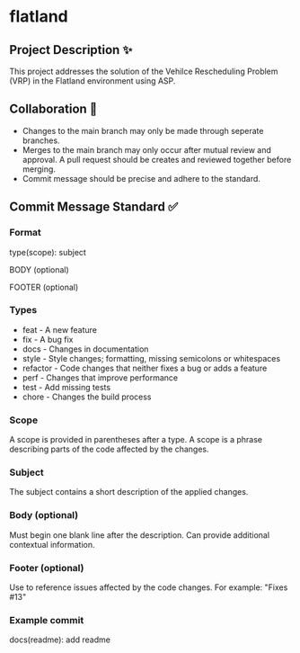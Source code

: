 # flatland

## Project Description ✨

This project addresses the solution of the Vehilce Rescheduling Problem (VRP) in the Flatland environment using ASP.

## Collaboration 📝

- Changes to the main branch may only be made through seperate branches.
- Merges to the main branch may only occur after mutual review and approval. A pull request should be creates and reviewed together before merging.
- Commit message should be precise and adhere to the standard.


## Commit Message Standard ✅

### Format
type(scope): subject

BODY (optional)

FOOTER (optional)

### Types

- feat - A new feature 
- fix - A bug fix
- docs - Changes in documentation
- style - Style changes; formatting, missing semicolons or whitespaces
- refactor - Code changes that neither fixes a bug or adds a feature
- perf - Changes that improve performance
- test - Add missing tests
- chore - Changes the build process

### Scope
A scope is provided in parentheses after a type. A scope is a phrase describing parts of the code affected by the changes. 

### Subject
The subject contains a short description of the applied changes.

### Body (optional)
Must begin one blank line after the description. Can provide additional contextual information.

### Footer (optional)
Use to reference issues affected by the code changes. For example: "Fixes #13"

### Example commit
docs(readme): add readme






















